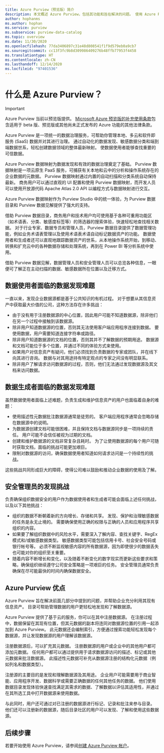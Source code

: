 ```yaml
---
title: Azure Purview（预览版）简介
description: 本文概述 Azure Purview，包括其功能和旨在解决的问题。 使用 Azure Purview，任何用户均可注册、发现、了解和使用数据源。
author: hophanms
ms.author: hophan
ms.service: purview
ms.subservice: purview-data-catalog
ms.topic: overview
ms.date: 11/30/2020
ms.openlocfilehash: 77da3406897c31e48d808541f1f9d579eb0a9cb7
ms.sourcegitcommit: cc13f3fc9b8d309986409276b48ffb77953f4458
ms.translationtype: HT
ms.contentlocale: zh-CN
ms.lasthandoff: 12/14/2020
ms.locfileid: "97401536"
---
```

# <a name="what-is-azure-purview"></a>什么是 Azure Purview？

> [!IMPORTANT]
> Azure Purview 当前以预览版提供。 [Microsoft Azure 预览版的补充使用条款](https://azure.microsoft.com/support/legal/preview-supplemental-terms/)包含适用于 beta 版、预览版或其他尚未正式发布的 Azure 功能的其他法律条款。

Azure Purview 是一项统一的数据治理服务，可帮助你管理本地、多云和软件即服务 (SaaS) 数据并对其进行治理。 通过自动化的数据发现、敏感数据分类和端到端数据世系，轻松创建数据领域的整体最新映射。 使数据使用者能够查找重要的可信数据。

Azure Purview 数据映射为数据发现和有效的数据治理奠定了基础。 Purview 数据映射是一项云原生 PaaS 服务，可捕获有关本地和云中的分析和操作系统存在的企业数据的元数据。 Purview 数据映射通过内置的自动扫描和分类系统自动保持最新。 商务用户可以通过直观的 UI 配置和使用 Purview 数据映射，而开发人员可以使用开放源代码 Apache Atlas 2.0 API 以编程方式与数据映射进行交互。

Azure Purview 数据映射作为 Purview Studio 中的统一体验，为 Purview 数据目录和 Purview 数据见解提供了强大的支持。
 
借助 Purview 数据目录，商务用户和技术用户均可使用基于各种可重用功能区（如术语表、分类、敏感度标签等）的筛选器的搜索体验，快速轻松地查找相关数据。 对于行业专家、数据专员和管理人员，Purview 数据目录提供了数据管理功能，例如业务术语表管理以及使用术语表术语自动标记数据资产的功能。 数据使用者和生成者还可以直观地跟踪数据资产的世系，从本地操作系统开始，到移动、转换和扩充云中的各种数据存储和处理系统，再到在 Power BI 等分析系统中使用。

借助 Purview 数据见解，数据管理人员和安全管理人员可以总览各种信息，一眼便可了解正在主动扫描的数据、敏感数据所在位置以及迁移方式。

## <a name="discovery-challenges-for-data-consumers"></a>数据使用者面临的数据发现难题

一直以来，发现企业数据源都是基于公共知识的有机过程。 对于想要从其信息资产中获取最大价值的公司，这种方法存在许多挑战：

* 由于没有用于注册数据源的中心位置，因此用户可能不知道数据源，除非他们在另一个过程中接触到该数据源。
* 除非用户知道数据源的位置，否则其无法使用客户端应用程序连接到数据。 要使用数据，用户需要知道连接字符串或路径。
* 除非用户知道数据源的文档的位置，否则其并不了解数据的预期用途。 数据源和文档可能位于多个位置，并通过不同的体验方式来使用。
* 如果用户对信息资产有疑问，他们必须找到负责数据的专家或团队，并在线下向其进行咨询。 数据与对其用途持有特定观点的专家之间没有明显联系。
* 除非用户了解请求访问数据源的过程，否则，他们无法通过发现数据源及其文档来访问数据。

## <a name="discovery-challenges-for-data-producers"></a>数据生成者面临的数据发现难题

虽然数据使用者面临上述难题，负责生成和维护信息资产的用户也面临着自身的难题：

* 使用描述性元数据批注数据源通常是徒劳的。 客户端应用程序通常会忽略存储在数据源中的说明。
* 为数据源创建文档可能很困难，并且保持文档与数据源同步是一项持续的责任。 用户可能不会信任被视为过期的文档。
* 创建和维护数据源的文档非常复杂且耗时。 为了让使用数据源的每个用户可随时获取文档，面临的挑战可能更加艰巨。
* 限制对数据源的访问，确保数据使用者知道如何请求访问是一个持续性的挑战。

这些挑战共同形成巨大的障碍，使得公司难以鼓励和推动企业数据的使用及了解。

## <a name="discovery-challenges-for-security-administrators"></a>安全管理员的发现挑战

负责确保组织数据安全的用户作为数据使用者和生成者可能会面临上述任何挑战，以及以下其他挑战：

* 组织的数据不断朝着新的方向增长、存储和共享。 发现、保护和治理敏感数据的任务是永无止境的。 需要确保使用正确的权限与正确的人员和应用程序共享组织的内容。
* 如果要了解组织数据中的风险水平，需要深入了解内容、查找关键字、RegEx 模式和/或敏感数据类型。 敏感数据类型可能包括信用卡号、社会安全号码或银行帐号等。 必须不断监视敏感内容的所有数据源，因为即使很少的数据丢失也可能对你的组织至关重要。
* 随着内容不断增长和变化，以及随着不断变化的数字现实而更新这些要求和策略，确保组织继续遵守公司安全策略是一项艰巨的任务。 安全管理员通常负责确保在尽可能最快的时间内确保数据安全。

## <a name="azure-purview-advantages"></a>Azure Purview 优点

Azure Purview 旨在解决前面几部分中提到的问题，并帮助企业充分利用其现有信息资产。 目录可帮助管理数据的用户更轻松地发现和了解数据源。

Azure Purview 提供了基于云的服务，你可以在其中注册数据源。 在注册过程中，数据保留在其现有位置，但其元数据的副本将连同对数据源位置的引用一起添加到 Azure Purview。 此元数据还会编制索引，方便通过搜索功能轻松发现每个数据源，并让发现数据源的用户理解该数据源。

注册数据源后，可以扩充其元数据。 注册数据源的用户或企业中的其他用户都可添加元数据。 任何用户都可以通过提供用于请求数据源访问的描述、标记或其他元数据来批注数据源。 此描述性元数据可补充从数据源注册的结构化元数据（例如列名和数据类型）。

注册源的主要目的是发现和理解数据源及其用途。 企业用户可能需要用于商业智能、应用程序开发、数据科学或需要正确数据的任何其他任务的数据。 他们使用数据目录发现体验快速查找满足其需求的数据、了解数据以评估其适用性，并通过在其所选工具中打开数据源来使用数据。

与此同时，用户还可通过对已注册的数据源进行标记、记录和批注来参与目录。 他们还可以注册新的数据源，随后目录社区的用户可以发现、了解和使用这些数据源。

## <a name="next-steps"></a>后续步骤

若要开始使用 Azure Purview，请参阅[创建 Azure Purview 帐户](create-catalog-portal.md)。
